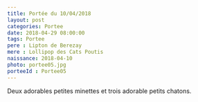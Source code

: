 ```yaml
---
title: Portée du 10/04/2018
layout: post
categories: Portee
date: 2018-04-29 08:00:00
tags: Portee
pere : Lipton de Berezay
mere : Lollipop des Cats Poutis
naissance: 2018-04-10
photo: portee05.jpg
porteeId : Portee05
---
```


Deux adorables petites minettes et trois adorable petits chatons.
